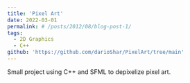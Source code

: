 ```yaml
---
title: 'Pixel Art'
date: 2022-03-01
permalink: # /posts/2012/08/blog-post-1/
tags:
  - 2D Graphics
  - C++
github: 'https://github.com/darioShar/PixelArt/tree/main'
---
```


Small project using C++ and SFML to depixelize pixel art.
